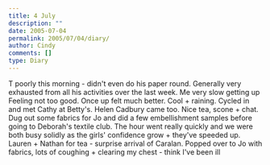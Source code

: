 ```yaml
---
title: 4 July
description: ""
date: 2005-07-04
permalink: 2005/07/04/diary/
author: Cindy
comments: []
type: Diary
---
```


T poorly this morning - didn't even do his paper round. Generally very exhausted from all his activities over the last week. Me very slow getting up Feeling not too good. Once up felt much better. Cool + raining. Cycled in and met Cathy at Betty's. Helen Cadbury came too. Nice tea, scone + chat. Dug out some fabrics for Jo and did a few embellishment samples before going to Deborah's textile club. The hour went really quickly and we were both busy solidly as the girls' confidence grow + they've speeded up. Lauren + Nathan for tea - surprise arrival of Caralan. Popped over to Jo with fabrics, lots of coughing + clearing my chest - think I've been ill
